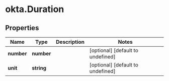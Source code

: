 # okta.Duration

## Properties

Name | Type | Description | Notes
------------ | ------------- | ------------- | -------------
**number** | **number** |  | [optional] [default to undefined]
**unit** | **string** |  | [optional] [default to undefined]

